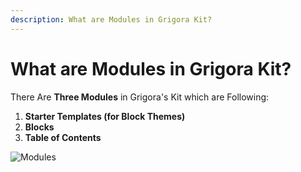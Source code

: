 ```yaml
---
description: What are Modules in Grigora Kit?
---
```


# What are Modules in Grigora Kit?

There Are **Three Modules** in Grigora's Kit which are Following:

1) **Starter Templates (for Block Themes)**
2) **Blocks**
3) **Table of Contents**

![Modules](/img/tutorial/Modules.png)
